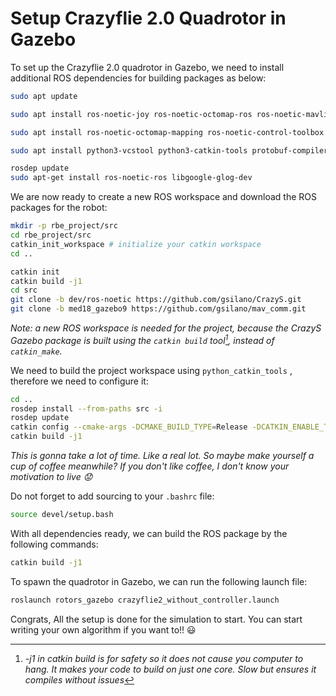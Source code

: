# Setup Crazyflie 2.0 Quadrotor in Gazebo

To set up the Crazyflie 2.0 quadrotor in Gazebo, we need to install additional ROS dependencies for building packages as below:

```sh
sudo apt update
```

```sh
sudo apt install ros-noetic-joy ros-noetic-octomap-ros ros-noetic-mavlink
```

```sh
sudo apt install ros-noetic-octomap-mapping ros-noetic-control-toolbox
```

```sh
sudo apt install python3-vcstool python3-catkin-tools protobuf-compiler libgoogle-glog-dev
```

```sh
rosdep update
sudo apt-get install ros-noetic-ros libgoogle-glog-dev
```

We are now ready to create a new ROS workspace and download the ROS packages for the robot:

```sh
mkdir -p rbe_project/src
cd rbe_project/src
catkin_init_workspace # initialize your catkin workspace
cd ..
```

```sh
catkin init
catkin build -j1
cd src
git clone -b dev/ros-noetic https://github.com/gsilano/CrazyS.git
git clone -b med18_gazebo9 https://github.com/gsilano/mav_comm.git
```

_Note: a new ROS workspace is needed for the project, because the CrazyS Gazebo package is built using the `catkin build` tool[^1], instead of `catkin_make`._

[^1]: *-j1 in catkin build is for safety so it does not cause you computer to hang. It makes your code to build on just one core. Slow but ensures it compiles without issues*

We need to build the project workspace using `python_catkin_tools` , therefore we need to configure it:

```sh
cd ..
rosdep install --from-paths src -i
rosdep update
catkin config --cmake-args -DCMAKE_BUILD_TYPE=Release -DCATKIN_ENABLE_TESTING=False
catkin build -j1
```

_This is gonna take a lot of time. Like a real lot. So maybe make yourself a cup of coffee meanwhile? If you don't like coffee, I don't know your motivation to live :worried:_

Do not forget to add sourcing to your `.bashrc` file:

```sh
source devel/setup.bash
```

With all dependencies ready, we can build the ROS package by the following commands:

```sh
catkin build -j1
```

To spawn the quadrotor in Gazebo, we can run the following launch file:

```sh
roslaunch rotors_gazebo crazyflie2_without_controller.launch
```

Congrats, All the setup is done for the simulation to start. You can start writing your own algorithm if you want to!! :smiley:
